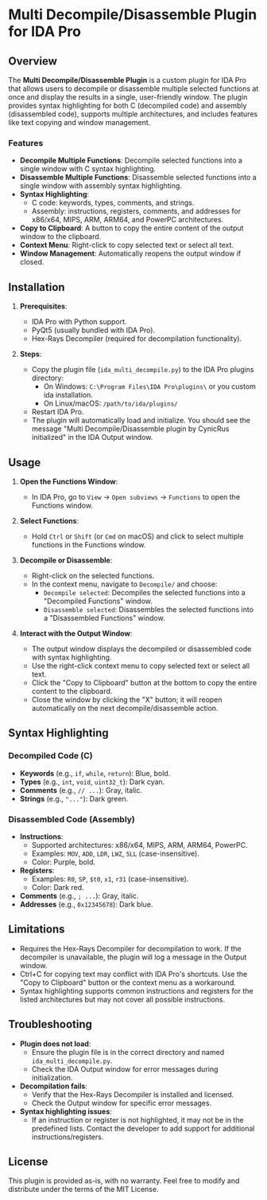 # Multi Decompile/Disassemble Plugin for IDA Pro

## Overview

The **Multi Decompile/Disassemble Plugin** is a custom plugin for IDA Pro that allows users to decompile or disassemble multiple selected functions at once and display the results in a single, user-friendly window. The plugin provides syntax highlighting for both C (decompiled code) and assembly (disassembled code), supports multiple architectures, and includes features like text copying and window management.

### Features
- **Decompile Multiple Functions**: Decompile selected functions into a single window with C syntax highlighting.
- **Disassemble Multiple Functions**: Disassemble selected functions into a single window with assembly syntax highlighting.
- **Syntax Highlighting**:
  - C code: keywords, types, comments, and strings.
  - Assembly: instructions, registers, comments, and addresses for x86/x64, MIPS, ARM, ARM64, and PowerPC architectures.
- **Copy to Clipboard**: A button to copy the entire content of the output window to the clipboard.
- **Context Menu**: Right-click to copy selected text or select all text.
- **Window Management**: Automatically reopens the output window if closed.

## Installation

1. **Prerequisites**:
   - IDA Pro with Python support.
   - PyQt5 (usually bundled with IDA Pro).
   - Hex-Rays Decompiler (required for decompilation functionality).

2. **Steps**:
   - Copy the plugin file (`ida_multi_decompile.py`) to the IDA Pro plugins directory:
     - On Windows: `C:\Program Files\IDA Pro\plugins\` or you custom ida installation.
     - On Linux/macOS: `/path/to/ida/plugins/`
   - Restart IDA Pro.
   - The plugin will automatically load and initialize. You should see the message "Multi Decompile/Disassemble plugin by CynicRus initialized" in the IDA Output window.

## Usage

1. **Open the Functions Window**:
   - In IDA Pro, go to `View` -> `Open subviews` -> `Functions` to open the Functions window.

2. **Select Functions**:
   - Hold `Ctrl` or `Shift` (or `Cmd` on macOS) and click to select multiple functions in the Functions window. 

3. **Decompile or Disassemble**:
   - Right-click on the selected functions.
   - In the context menu, navigate to `Decompile/` and choose:
     - `Decompile selected`: Decompiles the selected functions into a "Decompiled Functions" window.
     - `Disassemble selected`: Disassembles the selected functions into a "Disassembled Functions" window.

4. **Interact with the Output Window**:
   - The output window displays the decompiled or disassembled code with syntax highlighting.
   - Use the right-click context menu to copy selected text or select all text.
   - Click the "Copy to Clipboard" button at the bottom to copy the entire content to the clipboard.
   - Close the window by clicking the "X" button; it will reopen automatically on the next decompile/disassemble action.

## Syntax Highlighting

### Decompiled Code (C)
- **Keywords** (e.g., `if`, `while`, `return`): Blue, bold.
- **Types** (e.g., `int`, `void`, `uint32_t`): Dark cyan.
- **Comments** (e.g., `// ...`): Gray, italic.
- **Strings** (e.g., `"..."`): Dark green.

### Disassembled Code (Assembly)
- **Instructions**:
  - Supported architectures: x86/x64, MIPS, ARM, ARM64, PowerPC.
  - Examples: `MOV`, `ADD`, `LDR`, `LWZ`, `SLL` (case-insensitive).
  - Color: Purple, bold.
- **Registers**:
  - Examples: `R0`, `SP`, `$t0`, `x1`, `r31` (case-insensitive).
  - Color: Dark red.
- **Comments** (e.g., `; ...`): Gray, italic.
- **Addresses** (e.g., `0x12345678`): Dark blue.

## Limitations
- Requires the Hex-Rays Decompiler for decompilation to work. If the decompiler is unavailable, the plugin will log a message in the Output window.
- Ctrl+C for copying text may conflict with IDA Pro's shortcuts. Use the "Copy to Clipboard" button or the context menu as a workaround.
- Syntax highlighting supports common instructions and registers for the listed architectures but may not cover all possible instructions.

## Troubleshooting
- **Plugin does not load**:
  - Ensure the plugin file is in the correct directory and named `ida_multi_decompile.py`.
  - Check the IDA Output window for error messages during initialization.
- **Decompilation fails**:
  - Verify that the Hex-Rays Decompiler is installed and licensed.
  - Check the Output window for specific error messages.
- **Syntax highlighting issues**:
  - If an instruction or register is not highlighted, it may not be in the predefined lists. Contact the developer to add support for additional instructions/registers.

## License
This plugin is provided as-is, with no warranty. Feel free to modify and distribute under the terms of the MIT License.
